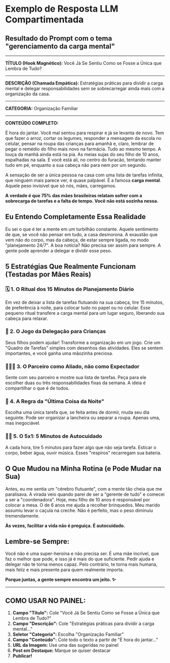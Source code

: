 # Exemplo de Resposta LLM Compartimentada

## Resultado do Prompt com o tema "gerenciamento da carga mental"

---
**TÍTULO (Hook Magnético):**
Você Já Se Sentiu Como se Fosse a Única que Lembra de Tudo?

---
**DESCRIÇÃO (Chamada Empática):**
Estratégias práticas para dividir a carga mental e delegar responsabilidades sem se sobrecarregar ainda mais com a organização da casa.

---
**CATEGORIA:**
Organização Familiar

---
**CONTEÚDO COMPLETO:**

É hora do jantar. Você mal sentou para respirar e já se levanta de novo. Tem que fazer o arroz, cortar os legumes, responder a mensagem da escola no celular, pensar na roupa das crianças para amanhã e, claro, lembrar de pegar o remédio do filho mais novo na farmácia. Tudo ao mesmo tempo. A louça da manhã ainda está na pia. As meias sujas do seu filho de 10 anos, espalhadas na sala. E você está ali, no centro do furacão, tentando manter tudo em pé, enquanto a sua cabeça não para nem por um segundo.

A sensação de ser a única pessoa na casa com uma lista de tarefas infinita, que ninguém mais parece ver, é quase palpável. É a famosa **carga mental**. Aquele peso invisível que só nós, mães, carregamos.

**A verdade é que 75% das mães brasileiras relatam sofrer com a sobrecarga de tarefas e a falta de tempo. Você não está sozinha nessa.**

## Eu Entendo Completamente Essa Realidade

Eu sei o que é ter a mente em um turbilhão constante. Aquele sentimento de que, se você não pensar em tudo, a casa desmorona. A exaustão que vem não do corpo, mas da cabeça, de estar sempre ligada, no modo "planejamento 24/7". A boa notícia? Não precisa ser assim para sempre. A gente pode aprender a delegar e dividir esse peso.

## 5 Estratégias Que Realmente Funcionam (Testadas por Mães Reais)

### 🗓️ 1. O Ritual dos 15 Minutos de Planejamento Diário
Em vez de deixar a lista de tarefas flutuando na sua cabeça, tire 15 minutos, de preferência à noite, para colocar tudo no papel ou no celular. Esse pequeno ritual transfere a carga mental para um lugar seguro, liberando sua cabeça para relaxar.

### 🚸 2. O Jogo da Delegação para Crianças  
Seus filhos podem ajudar! Transforme a organização em um jogo. Crie um "Quadro de Tarefas" simples com desenhos das atividades. Eles se sentem importantes, e você ganha uma mãozinha preciosa.

### 🧑‍🤝‍🧑 3. O Parceiro como Aliado, não como Expectador
Sente com seu parceiro e mostre sua lista de tarefas. Peça para ele escolher duas ou três responsabilidades fixas da semana. A ideia é compartilhar o que é de todos.

### 🧺 4. A Regra da "Última Coisa da Noite"
Escolha uma única tarefa que, se feita antes de dormir, muda seu dia seguinte. Pode ser organizar a lancheira ou separar a roupa. Apenas uma, mas inegociável.

### 🧘‍♀️ 5. O 5x1: 5 Minutos de Autocuidado
A cada hora, tire 5 minutos para fazer algo que não seja tarefa. Esticar o corpo, beber água, ouvir música. Esses "respiros" recarregam sua bateria.

## O Que Mudou na Minha Rotina (e Pode Mudar na Sua)

Antes, eu me sentia um "cérebro flutuante", com a mente tão cheia que me paralisava. A virada veio quando parei de ser a "gerente de tudo" e comecei a ser a "coordenadora". Hoje, meu filho de 10 anos é responsável por colocar a mesa. O de 6 anos me ajuda a recolher brinquedos. Meu marido assumiu levar o caçula na creche. Não é perfeito, mas o peso diminuiu tremendamente.

**Às vezes, facilitar a vida não é preguiça. É autocuidado.**

## Lembre-se Sempre:

Você não é uma super-heroína e não precisa ser. É uma mãe incrível, que faz o melhor que pode, e isso já é mais do que suficiente. Pedir ajuda e delegar não te torna menos capaz. Pelo contrário, te torna mais humana, mais feliz e mais presente para quem realmente importa.

**Porque juntas, a gente sempre encontra um jeito. ✨**

---

## COMO USAR NO PAINEL:

1. **Campo "Título":** Cole "Você Já Se Sentiu Como se Fosse a Única que Lembra de Tudo?"
2. **Campo "Descrição":** Cole "Estratégias práticas para dividir a carga mental..."
3. **Seletor "Categoria":** Escolha "Organização Familiar"  
4. **Campo "Conteúdo":** Cole todo o texto a partir de "É hora do jantar..."
5. **URL da Imagem:** Use uma das sugeridas no painel
6. **Post em Destaque:** Marque se quiser destacar
7. **Publicar!**
